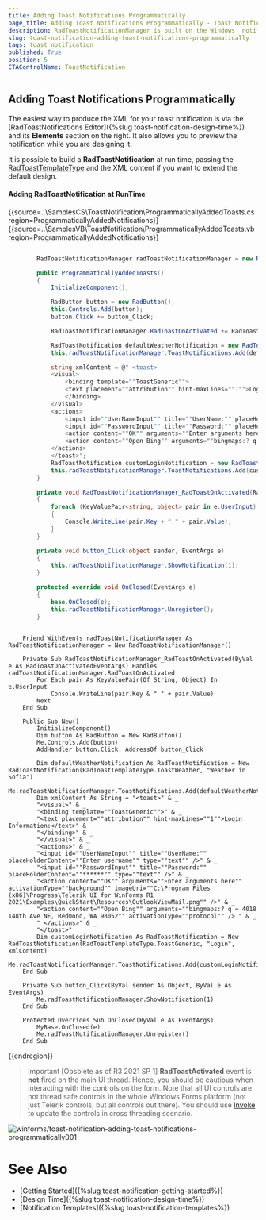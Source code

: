```yaml
---
title: Adding Toast Notifications Programmatically  
page_title: Adding Toast Notifications Programmatically - Toast Notification
description: RadToastNotificationManager is built on the Windows' notification system, making it easier for our customers to create and manage notifications.  
slug: toast-notification-adding-toast-notifications-programmatically
tags: toast notification
published: True
position: 5 
CTAControlName: ToastNotification
---
```


## Adding Toast Notifications Programmatically

The easiest way to produce the XML for your toast notification is via the [RadToastNotifications Editor]({%slug toast-notification-design-time%}) and its **Elements** section on the right. It also allows you to preview the notification while you are designing it.

It is possible to build a **RadToastNotification** at run time, passing the [RadToastTemplateType](https://docs.telerik.com/devtools/winforms/api/telerik.radtoastnotificationmanager.radtoasttemplatetype) and the XML content if you want to extend the default design.

#### Adding RadToastNotification at RunTime

{{source=..\SamplesCS\ToastNotification\ProgrammaticallyAddedToasts.cs region=ProgrammaticallyAddedNotifications}} 
{{source=..\SamplesVB\ToastNotification\ProgrammaticallyAddedToasts.vb region=ProgrammaticallyAddedNotifications}}

````C#

        RadToastNotificationManager radToastNotificationManager = new RadToastNotificationManager();

        public ProgrammaticallyAddedToasts()
        {
            InitializeComponent();

            RadButton button = new RadButton();
            this.Controls.Add(button);
            button.Click += button_Click;

            RadToastNotificationManager.RadToastOnActivated += RadToastNotificationManager_RadToastOnActivated;

            RadToastNotification defaultWeatherNotification = new RadToastNotification(RadToastTemplateType.ToastWeather, "Weather in Sofia");
            this.radToastNotificationManager.ToastNotifications.Add(defaultWeatherNotification);

            string xmlContent = @" <toast>
            <visual>
                <binding template=""ToastGeneric"">
                <text placement=""attribution"" hint-maxLines=""1"">Login Information:</text>
                </binding>
            </visual>
            <actions>
                <input id=""UserNameInput"" title=""UserName:"" placeHolderContent=""Enter username"" type=""text"" />
                <input id=""PasswordInput"" title=""Password:"" placeHolderContent=""******"" type=""text"" />
                <action content=""OK"" arguments=""Enter arguments here"" activationType=""background"" imageUri=""C:\Program Files (x86)\Progress\Telerik UI for WinForms R1 2021\Examples\QuickStart\Resources\OutlookViewMail.png"" />
                <action content=""Open Bing"" arguments=""bingmaps:? q = 4018 148th Ave NE, Redmond, WA 98052"" activationType=""protocol"" /> 
            </actions>
            </toast>";
            RadToastNotification customLoginNotification = new RadToastNotification(RadToastTemplateType.ToastGeneric, "Login", xmlContent);
            this.radToastNotificationManager.ToastNotifications.Add(customLoginNotification);
        }

        private void RadToastNotificationManager_RadToastOnActivated(RadToastOnActivatedEventArgs e)
        {
            foreach (KeyValuePair<string, object> pair in e.UserInput)
            {
                Console.WriteLine(pair.Key + " " + pair.Value);
            }
        }

        private void button_Click(object sender, EventArgs e)
        { 
            this.radToastNotificationManager.ShowNotification(1);
        }

        protected override void OnClosed(EventArgs e)
        {
            base.OnClosed(e);
            this.radToastNotificationManager.Unregister();
        }

````
````VB.NET

    Friend WithEvents radToastNotificationManager As RadToastNotificationManager = New RadToastNotificationManager()

    Private Sub RadToastNotificationManager_RadToastOnActivated(ByVal e As RadToastOnActivatedEventArgs) Handles radToastNotificationManager.RadToastOnActivated
        For Each pair As KeyValuePair(Of String, Object) In e.UserInput
            Console.WriteLine(pair.Key & " " + pair.Value)
        Next
    End Sub

    Public Sub New()
        InitializeComponent()
        Dim button As RadButton = New RadButton()
        Me.Controls.Add(button)
        AddHandler button.Click, AddressOf button_Click

        Dim defaultWeatherNotification As RadToastNotification = New RadToastNotification(RadToastTemplateType.ToastWeather, "Weather in Sofia")
        Me.radToastNotificationManager.ToastNotifications.Add(defaultWeatherNotification)
        Dim xmlContent As String = "<toast>" & _
        "<visual>" & _
        "<binding template=""ToastGeneric"">" & _
        "<text placement=""attribution"" hint-maxLines=""1"">Login Information:</text>" & _
        "</binding>" & _
        "</visual>" & _
        "<actions>" & _
        "<input id=""UserNameInput"" title=""UserName:"" placeHolderContent=""Enter username"" type=""text"" />" & _
        "<input id=""PasswordInput"" title=""Password:"" placeHolderContent=""******"" type=""text"" />" & _
        "<action content=""OK"" arguments=""Enter arguments here"" activationType=""background"" imageUri=""C:\Program Files (x86)\Progress\Telerik UI for WinForms R1 2021\Examples\QuickStart\Resources\OutlookViewMail.png"" />" & _
        "<action content=""Open Bing"" arguments=""bingmaps:? q = 4018 148th Ave NE, Redmond, WA 98052"" activationType=""protocol"" /> " & _
        " </actions>" & _
        "</toast>"
        Dim customLoginNotification As RadToastNotification = New RadToastNotification(RadToastTemplateType.ToastGeneric, "Login", xmlContent)
        Me.radToastNotificationManager.ToastNotifications.Add(customLoginNotification)
    End Sub

    Private Sub button_Click(ByVal sender As Object, ByVal e As EventArgs)
        Me.radToastNotificationManager.ShowNotification(1)
    End Sub

    Protected Overrides Sub OnClosed(ByVal e As EventArgs)
        MyBase.OnClosed(e)
        Me.radToastNotificationManager.Unregister()
    End Sub

````

{{endregion}}


>important [Obsolete as of R3 2021 SP 1] **RadToastActivated** event is **not** fired on the main UI thread. Hence, you should be cautious when interacting with the controls on the form. Note that all UI controls are not thread safe controls in the whole Windows Forms platform (not just Telerik controls, but all controls out there). You should use [Invoke](https://docs.microsoft.com/en-us/dotnet/api/system.windows.forms.control.invoke?redirectedfrom=MSDN&view=net-5.0#System_Windows_Forms_Control_Invoke_System_Delegate_) to update the controls in cross threading scenario.

![winforms/toast-notification-adding-toast-notifications-programmatically001](images/toast-notification-adding-toast-notifications-programmatically001.png)

# See Also

* [Getting Started]({%slug toast-notification-getting-started%})
* [Design Time]({%slug toast-notification-design-time%})
* [Notification Templates]({%slug toast-notification-templates%}) 
 
        
